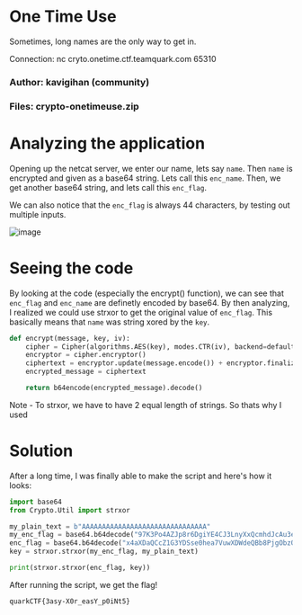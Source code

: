 One Time Use
=

Sometimes, long names are the only way to get in.

Connection:
nc cryto.onetime.ctf.teamquark.com 65310

### Author: kavigihan (community)

### Files: crypto-onetimeuse.zip

Analyzing the application
=

Opening up the netcat server, we enter our name, lets say `name`. Then `name` is encrypted and given as a base64 string. Lets call this `enc_name`. Then, we get another base64 string, and lets call this `enc_flag`.

We can also notice that the `enc_flag` is always 44 characters, by testing out multiple inputs.

![image](https://github.com/Apzyte-Gamer/hack-Envision-2024/assets/71684682/9ba2aa88-97af-43ba-9e1e-d1de470c666c)

Seeing the code
=

By looking at the code (especially the encrypt() function), we can see that `enc_flag` and `enc_name` are definetly encoded by base64. By then analyzing, I realized we could use strxor to get the original value of `enc_flag`. This basically means that `name` was string xored by the `key`.

```py
def encrypt(message, key, iv):
    cipher = Cipher(algorithms.AES(key), modes.CTR(iv), backend=default_backend())
    encryptor = cipher.encryptor()
    ciphertext = encryptor.update(message.encode()) + encryptor.finalize()
    encrypted_message = ciphertext

    return b64encode(encrypted_message).decode()
```

Note - To strxor, we have to have 2 equal length of strings. So thats why I used 

Solution
=

After a long time, I was finally able to make the script and here's how it looks:

```py
import base64
from Crypto.Util import strxor

my_plain_text = b"AAAAAAAAAAAAAAAAAAAAAAAAAAAAAAA"
my_enc_flag = base64.b64decode("97K3Po4AZJp8r6DgiYE4CJ3LnyXxQcmhdJcAu3enhg==")
enc_flag = base64.b64decode("x4aXDaQCcZ1G3YDSse0hea7VuwXDWdeQBb8PjgObzQ==")
key = strxor.strxor(my_enc_flag, my_plain_text)

print(strxor.strxor(enc_flag, key))

```

After running the script, we get the flag!

`quarkCTF{3asy-X0r_easY_p0iNt5}`
